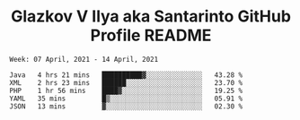 <h1 align="center">Glazkov V Ilya aka Santarinto GitHub Profile README</h1>

<!--START_SECTION:waka-->
```text
Week: 07 April, 2021 - 14 April, 2021

Java   4 hrs 21 mins   ██████████▓░░░░░░░░░░░░░░   43.28 % 
XML    2 hrs 23 mins   ██████░░░░░░░░░░░░░░░░░░░   23.70 % 
PHP    1 hr 56 mins    ████▓░░░░░░░░░░░░░░░░░░░░   19.25 % 
YAML   35 mins         █▒░░░░░░░░░░░░░░░░░░░░░░░   05.91 % 
JSON   13 mins         ▓░░░░░░░░░░░░░░░░░░░░░░░░   02.30 % 
```
<!--END_SECTION:waka-->
